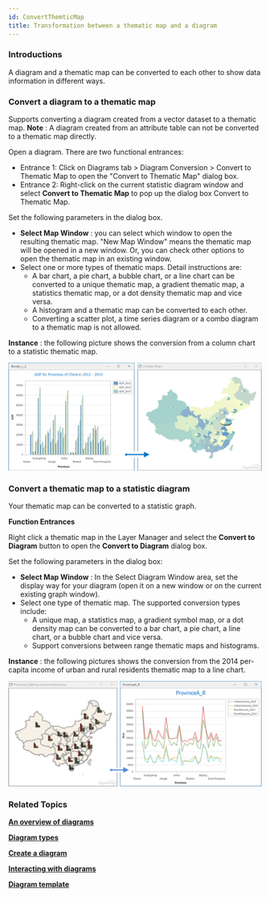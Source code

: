 ```yaml
---
id: ConvertThemticMap
title: Transformation between a thematic map and a diagram
---
```

### Introductions

A diagram and a thematic map can be converted to each other to show data information in different ways.

### Convert a diagram to a thematic map

Supports converting a diagram created from a vector dataset to a thematic map. **Note** : A diagram created from an attribute table can not be converted to a thematic map directly.

Open a diagram. There are two functional entrances:

  * Entrance 1: Click on Diagrams tab > Diagram Conversion > Convert to Thematic Map to open the "Convert to Thematic Map" dialog box.
  * Entrance 2: Right-click on the current statistic diagram window and select **Convert to Thematic Map** to pop up the dialog box Convert to Thematic Map.

Set the following parameters in the dialog box.

  * **Select Map Window** : you can select which window to open the resulting thematic map. "New Map Window" means the thematic map will be opened in a new window. Or, you can check other options to open the thematic map in an existing window.
  * Select one or more types of thematic maps. Detail instructions are: 
    * A bar chart, a pie chart, a bubble chart, or a line chart can be converted to a unique thematic map, a gradient thematic map, a statistics thematic map, or a dot density thematic map and vice versa. 
    * A histogram and a thematic map can be converted to each other.
    * Converting a scatter plot, a time series diagram or a combo diagram to a thematic map is not allowed.

**Instance** : the following picture shows the conversion from a column chart to a statistic thematic map.

![](img/ThematicMap2.png)  
  
### Convert a thematic map to a statistic diagram

Your thematic map can be converted to a statistic graph.

**Function Entrances**

Right click a thematic map in the Layer Manager and select the **Convert to Diagram** button to open the **Convert to Diagram** dialog box.

Set the following parameters in the dialog box:

  * **Select Map Window** : In the Select Diagram Window area, set the display way for your diagram (open it on a new window or on the current existing graph window).
  * Select one type of thematic map. The supported conversion types include:
    * A unique map, a statistics map, a gradient symbol map, or a dot density map can be converted to a bar chart, a pie chart, a line chart, or a bubble chart and vice versa. 
    * Support conversions between range thematic maps and histograms. 

**Instance** : the following pictures shows the conversion from the 2014 per-capita income of urban and rural residents thematic map to a line chart.

![](img/ThematicCovDiaResult.png)  

  
### Related Topics

[**An overview of diagrams**](Diagrams1)

[**Diagram types**](DiagramsType)

[**Create a diagram**](CreateDiagram)

[**Interacting with
diagrams**](ConvertThemticMap)

[**Diagram template**](DiagramTemplate)

